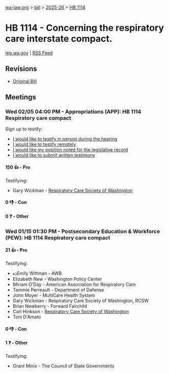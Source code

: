 [wa-law.org](/) > [bill](/bill/) > [2025-26](/bill/2025-26/) > [HB 1114](/bill/2025-26/hb/1114/)

# HB 1114 - Concerning the respiratory care interstate compact.
[leg.wa.gov](https://app.leg.wa.gov/billsummary?BillNumber=1114&Year=2025&Initiative=false) | [RSS Feed](./rss.xml)

## Revisions
* [Original Bill](1/)

## Meetings
### Wed 02/05 04:00 PM - Appropriations (APP): HB 1114 Respiratory care compact
Sign up to testify:
* [I would like to testify in person during the hearing](https://app.leg.wa.gov/csi/Testifier/Add?chamber=House&mId=32687&aId=162733&caId=25349&tId=1)
* [I would like to testify remotely](https://app.leg.wa.gov/csi/Testifier/Add?chamber=House&mId=32687&aId=162733&caId=25349&tId=2)
* [I would like my position noted for the legislative record](https://app.leg.wa.gov/csi/Testifier/Add?chamber=House&mId=32687&aId=162733&caId=25349&tId=3)
* [I would like to submit written testimony](https://app.leg.wa.gov/csi/Testifier/Add?chamber=House&mId=32687&aId=162733&caId=25349&tId=4)

#### 150 👍 - Pro
Testifying:
* Gary Wickman - [Respiratory Care Society of Washington](/org/respiratory_care_society_of_washington/)

#### 0 👎 - Con

#### 0 ❓ - Other

### Wed 01/15 01:30 PM - Postsecondary Education & Workforce (PEW): HB 1114 Respiratory care compact
#### 21 👍 - Pro
Testifying:
* 💵Emily Wittman - AWB
* Elizabeth New - Washington Policy Center
* Miriam O'Day - American Association for Respiratory Care
* Tammie Perreault - Department of Defense
* John Moyer - MultiCare Health System
* Gary Wickman - Respiratory Care Society of Washington, RCSW
* Brian Newberry - Forward Fairchild
* Carl Hinkson - [Respiratory Care Society of Washington](/org/respiratory_care_society_of_washington/)
* Toni D'Amato

#### 0 👎 - Con

#### 1 ❓ - Other
Testifying:
* Grant Minix - The Council of State Governments
